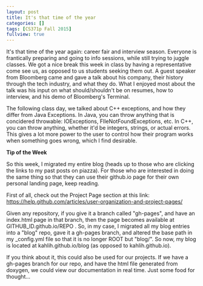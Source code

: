 ```yaml
---
layout: post
title: It's that time of the year
categories: []
tags: [CS371p Fall 2015]
fullview: true
---
```


It's that time of the year again: career fair and interview season. Everyone is frantically preparing and going to info sessions, while still trying to juggle classes. We got a nice break this week in class by having a representative come see us, as opposed to us students seeking them out. A guest speaker from Bloomberg came and gave a talk about his company, their history through the tech industry, and what they do. What I enjoyed most about the talk was his input on what should/shouldn't be on resumes, how to interview, and his demo of Bloomberg's Terminal.

The following class day, we talked about C++ exceptions, and how they differ from Java Exceptions. In Java, you can throw anything that is concidered throwable: IOExceptions, FIleNotFoundExceptions, etc. In C++, you can throw anything, whether it'd be integers, strings, or actual errors. This gives a lot more power to the user to control how their program works when something goes wrong, which I find desirable. 


**Tip of the Week**

So this week, I migrated my entire blog (heads up to those who are clicking the links to my past posts on piazza). For those who are interested in doing the same thing so that they can use their github.io page for their own personal landing page, keep reading.

First of all, check out the Project Page section at this link: https://help.github.com/articles/user-organization-and-project-pages/

Given any repository, if you give it a branch called "gh-pages", and have an index.html page in that branch, then the page becomes available at GITHUB_ID.github.io/REPO . So, in my case, I migrated all my blog entries into a "blog" repo, gave it a gh-pages branch, and altered the base path in my _config.yml file so that it is no longer ROOT but "blog/". So now, my blog is located at kahlih.github.io/blog (as opposed to kahlih.github.io). 

If you think about it, this could also be used for our projects. If we have a gh-pages branch for our repo, and have the html file generated from doxygen, we could view our documentation in real time. Just some food for thought...